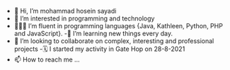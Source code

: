 - 👋 Hi, I’m mohammad hosein sayadi
- 👀 I’m interested in programming and technology
- 🧑🏻‍💻 I’m fluent in programming languages ​​{Java, Kathleen, Python, PHP and JavaScript}.
-🌱 I’m learning new things every day.
- 💞️ I’m looking to collaborate on complex, interesting and professional projects
-🗓️ I started my activity in Gate Hop on 28-8-2021
- 📫 How to reach me ...

<!---
Mr-defaultir/Mr-defaultir is a ✨ special ✨ repository because its `README.md` (this file) appears on your GitHub profile.
You can click thePreview link to take a look at your changes.
--->
